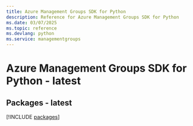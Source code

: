 ```yaml
---
title: Azure Management Groups SDK for Python
description: Reference for Azure Management Groups SDK for Python
ms.date: 03/07/2025
ms.topic: reference
ms.devlang: python
ms.service: managementgroups
---
```

# Azure Management Groups SDK for Python - latest
## Packages - latest
[!INCLUDE [packages](management-groups-index.md)]